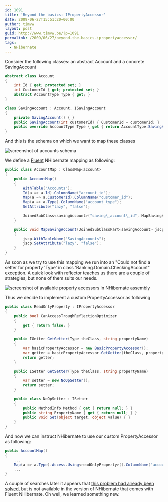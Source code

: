 ```yaml
---
id: 1091
title: 'Beyond the basics: IPropertyAccessor'
date: 2009-06-27T15:51:20+00:00
author: timvw
layout: post
guid: http://www.timvw.be/?p=1091
permalink: /2009/06/27/beyond-the-basics-ipropertyaccessor/
tags:
  - NHibernate
---
```

Consider the following classes: an abstract Account and a concrete SavingAccount

```csharp
abstract class Account
{
	int Id { get; protected set; }
	int CustomerId { get; protected set; }
	abstract AccountType Type { get; }
}

class SavingAccount : Account, ISavingAccount
{
	private SavingAccount() { }
	public SavingAccount(int customerId) { CustomerId = customerId; }
	public override AccountType Type { get { return AccountType.SavingAccount; } }
}
```

And this is the schema on which we want to map these classes

![screenshot of accounts schema](http://www.timvw.be/wp-content/images/accounts_schema.png)

We define a [Fluent](http://fluentnhibernate.org/) NHibernate mapping as following:

```csharp
public class AccountMap : ClassMap<account>
{
	public AccountMap()
	{
		WithTable("Accounts");
		Id(a => a.Id).ColumnName("account_id");
		Map(a => a.CustomerId).ColumnName("customer_id");
		Map(a => a.Type).ColumnName("account_type");
		SetAttribute("lazy", "false");

		JoinedSubClass<savingAccount>("saving\_account\_id", MapSavingAccount);
	}

	public void MapSavingAccount(JoinedSubClassPart<savingAccount> jscp)
	{
		jscp.WithTableName("SavingAccounts");
		jscp.SetAttribute("lazy", "false");
	}
}
```

As soon as we try to use this mapping we run into an "Could not find a setter for property 'Type' in class 'Banking.Domain.CheckingAccount" exception. A quick look with reflector teaches us there are a couple of strategies, but none of them suits our needs.

![screenshot of available property accessors in NHibernate assembly](http://www.timvw.be/wp-content/images/accounts_property_accessors.png)

Thus we decide to implement a custom PropertyAccessor as following

```csharp
public class ReadOnlyProperty : IPropertyAccessor
{
	public bool CanAccessTroughReflectionOptimizer
	{
		get { return false; }
	}

	public IGetter GetGetter(Type theClass, string propertyName)
	{
		var basicPropertyAccessor = new BasicPropertyAccessor();
		var getter = basicPropertyAccessor.GetGetter(theClass, propertyName);
		return getter;
	}

	public ISetter GetSetter(Type theClass, string propertyName)
	{
		var setter = new NoOpSetter();
		return setter;
	}

	public class NoOpSetter : ISetter
	{
		public MethodInfo Method { get { return null; } }
		public string PropertyName { get { return null; } }
		public void Set(object target, object value) { }
	}
}
```

And now we can instruct NHibernate to use our custom PropertyAccessor as following:

```csharp
public AccountMap()
{
	...
	Map(a => a.Type).Access.Using<readOnlyProperty>().ColumnName("account_type");
	...
}
```

A couple of searches later it appears that [this problem had already been solved](http://blog.schuager.com/2008/12/nhibernate-read-only-property-access.html), but is not available in the version of NHibernate that comes with Fluent NHibernate. Oh well, we learned something new.
